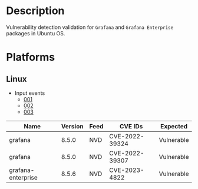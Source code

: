 # Description

Vulnerability detection validation for `Grafana` and `Grafana Enterprise` packages in Ubuntu OS.

# Platforms

## Linux

- Input events
  - [001](input_001.json)
  - [002](input_002.json)
  - [003](input_003.json)

| Name                   | Version | Feed | CVE IDs        | Expected       |
|------------------------|---------|------|----------------|----------------|
| grafana                | 8.5.0  | NVD   | CVE-2022-39324 | Vulnerable     |
| grafana                | 8.5.0  | NVD   | CVE-2022-39307 | Vulnerable     |
| grafana-enterprise     | 8.5.6  | NVD   | CVE-2023-4822  | Vulnerable     |
